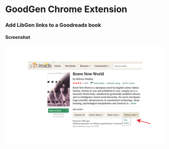 # GoodGen Chrome Extension

### Add LibGen links to a Goodreads book

#### Screenshot
![Screenshot](screenshot.png)


